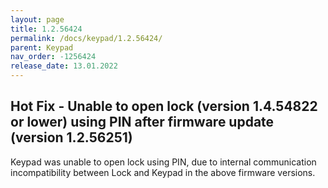 ```yaml
---
layout: page
title: 1.2.56424
permalink: /docs/keypad/1.2.56424/
parent: Keypad
nav_order: -1256424
release_date: 13.01.2022
---
```


## Hot Fix - Unable to open lock (version 1.4.54822 or lower) using PIN after firmware update (version 1.2.56251)

Keypad was unable to open lock using PIN, due to internal communication incompatibility between Lock and Keypad in the above firmware versions.